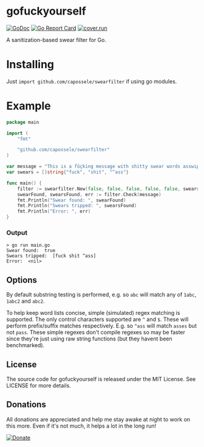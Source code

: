 # gofuckyourself

[![GoDoc](https://godoc.org/github.com/JoshuaDoes/gofuckyourself?status.svg)](https://godoc.org/github.com/JoshuaDoes/gofuckyourself)
[![Go Report Card](https://goreportcard.com/badge/github.com/JoshuaDoes/gofuckyourself)](https://goreportcard.com/report/github.com/JoshuaDoes/gofuckyourself)
[![cover.run](https://cover.run/go/github.com/JoshuaDoes/gofuckyourself.svg?style=flat&tag=golang-1.10)](https://cover.run/go?tag=golang-1.10&repo=github.com%2FJoshuaDoes%2Fgofuckyourself)

A sanitization-based swear filter for Go.

# Installing
Just `import github.com/capossele/swearfilter` if using go modules.

# Example
```Go
package main

import (
	"fmt"

	"github.com/capossele/swearfilter"
)

var message = "This is a fûçking message with shitty swear words asswipe."
var swears = []string{"fuck", "shit", "^ass"}

func main() {
	filter := swearfilter.New(false, false, false, false, false, swears...)
	swearFound, swearsFound, err := filter.Check(message)
	fmt.Println("Swear found: ", swearFound)
	fmt.Println("Swears tripped: ", swearsFound)
	fmt.Println("Error: ", err)
}
```
### Output
```
> go run main.go
Swear found:  true
Swears tripped:  [fuck shit ^ass]
Error:  <nil>
```

## Options
By default substring testing is performed, e.g. so `abc` will match any of `1abc`, `1abc2` and `abc2`.

To help keep word lists concise, simple (simulated) regex matching is supported. The only control characters supported are `^` and `$`. These will perform prefix/suffix matches respectively. E.g. so `^ass` will match `asses` but not `pass`. These simple regexes don't compile regexes so may be faster since they're just using raw string functions (but they havent been benchmarked).

## License
The source code for gofuckyourself is released under the MIT License. See LICENSE for more details.

## Donations
All donations are appreciated and help me stay awake at night to work on this more. Even if it's not much, it helps a lot in the long run!

[![Donate](https://img.shields.io/badge/Donate-PayPal-green.svg)](https://paypal.me/JoshuaDoes)